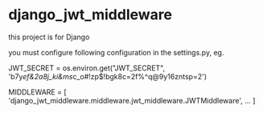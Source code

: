 # django_jwt_middleware
this project is for Django

you must configure following configuration in the settings.py, eg.

JWT_SECRET = os.environ.get("JWT_SECRET", 'b7y*ef&2a8j_ki&ms*c_o#!zp$!bgk8c=2f%^q@9y16zntsp=2')

MIDDLEWARE = [
    'django_jwt_middleware.middleware.jwt_middleware.JWTMiddleware',
    ...
]